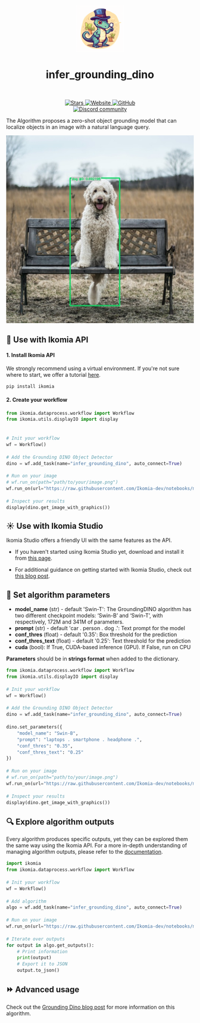 <div align="center">
  <img src="https://raw.githubusercontent.com/Ikomia-hub/infer_grounding_dino/main/icons/icon.png" alt="Algorithm icon">
  <h1 align="center">infer_grounding_dino</h1>
</div>
<br />
<p align="center">
    <a href="https://github.com/Ikomia-hub/infer_grounding_dino">
        <img alt="Stars" src="https://img.shields.io/github/stars/Ikomia-hub/infer_grounding_dino">
    </a>
    <a href="https://app.ikomia.ai/hub/">
        <img alt="Website" src="https://img.shields.io/website/http/app.ikomia.ai/en.svg?down_color=red&down_message=offline&up_message=online">
    </a>
    <a href="https://github.com/Ikomia-hub/infer_grounding_dino/blob/main/LICENSE.md">
        <img alt="GitHub" src="https://img.shields.io/github/license/Ikomia-hub/infer_grounding_dino.svg?color=blue">
    </a>    
    <br>
    <a href="https://discord.com/invite/82Tnw9UGGc">
        <img alt="Discord community" src="https://img.shields.io/badge/Discord-white?style=social&logo=discord">
    </a> 
</p>

The Algorithm proposes a zero-shot object grounding model that can localize objects in an image with a natural language query. 

![Grounding Dino dog detection](https://raw.githubusercontent.com/Ikomia-hub/infer_grounding_dino/main/icons/output.jpg)

## :rocket: Use with Ikomia API

#### 1. Install Ikomia API

We strongly recommend using a virtual environment. If you're not sure where to start, we offer a tutorial [here](https://www.ikomia.ai/blog/a-step-by-step-guide-to-creating-virtual-environments-in-python).

```sh
pip install ikomia
```

#### 2. Create your workflow

```python
from ikomia.dataprocess.workflow import Workflow
from ikomia.utils.displayIO import display


# Init your workflow
wf = Workflow()    

# Add the Grounding DINO Object Detector
dino = wf.add_task(name="infer_grounding_dino", auto_connect=True)

# Run on your image  
# wf.run_on(path="path/to/your/image.png")
wf.run_on(url="https://raw.githubusercontent.com/Ikomia-dev/notebooks/main/examples/img/img_dog.png")

# Inspect your results
display(dino.get_image_with_graphics())
```

## :sunny: Use with Ikomia Studio

Ikomia Studio offers a friendly UI with the same features as the API.

- If you haven't started using Ikomia Studio yet, download and install it from [this page](https://www.ikomia.ai/studio).

- For additional guidance on getting started with Ikomia Studio, check out [this blog post](https://www.ikomia.ai/blog/how-to-get-started-with-ikomia-studio).

## :pencil: Set algorithm parameters

- **model_name** (str) - default 'Swin-T':  The GroundingDINO algorithm has two different checkpoint models: ‘Swin-B’ and ‘Swin-T’, with respectively, 172M and 341M of parameters.  
- **prompt** (str) - default 'car . person . dog .': Text prompt for the model
- **conf_thres** (float) - default '0.35': Box threshold for the prediction‍
- **conf_thres_text** (float) - default '0.25': Text threshold for the prediction
- **cuda** (bool): If True, CUDA-based inference (GPU). If False, run on CPU

**Parameters** should be in **strings format**  when added to the dictionary.

```python
from ikomia.dataprocess.workflow import Workflow
from ikomia.utils.displayIO import display

# Init your workflow
wf = Workflow()    

# Add the Grounding DINO Object Detector
dino = wf.add_task(name="infer_grounding_dino", auto_connect=True)

dino.set_parameters({
    "model_name": "Swin-B",
    "prompt": "laptops . smartphone . headphone .",
    "conf_thres": "0.35",
    "conf_thres_text": "0.25"
})

# Run on your image  
# wf.run_on(path="path/to/your/image.png")
wf.run_on(url="https://raw.githubusercontent.com/Ikomia-dev/notebooks/main/examples/img/img_work.jpg")

# Inspect your results
display(dino.get_image_with_graphics())
```

## :mag: Explore algorithm outputs

Every algorithm produces specific outputs, yet they can be explored them the same way using the Ikomia API. For a more in-depth understanding of managing algorithm outputs, please refer to the [documentation](https://ikomia-dev.github.io/python-api-documentation/advanced_guide/IO_management.html).

```python
import ikomia
from ikomia.dataprocess.workflow import Workflow

# Init your workflow
wf = Workflow()

# Add algorithm
algo = wf.add_task(name="infer_grounding_dino", auto_connect=True)

# Run on your image  
wf.run_on(url="https://raw.githubusercontent.com/Ikomia-dev/notebooks/main/examples/img/img_dog.png")

# Iterate over outputs
for output in algo.get_outputs():
    # Print information
    print(output)
    # Export it to JSON
    output.to_json()
```

## :fast_forward: Advanced usage 

Check out the [Grounding Dino blog post](https://www.ikomia.ai/blog/zero-shot-object-detection-with-grounding-dino-using-the-ikomia-api) for more information on this algorithm.
